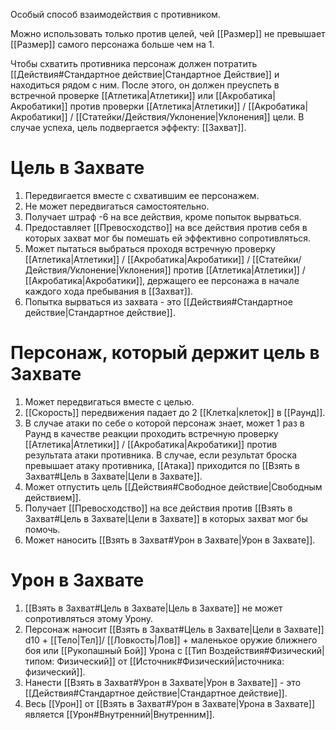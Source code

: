 Особый способ взаимодействия с противником.

Можно использовать только против целей, чей [[Размер]] не превышает [[Размер]] самого персонажа больше чем на 1. 

Чтобы схватить противника персонаж должен потратить [[Действия#Стандартное действие|Стандартное Действие]] и находиться рядом с ним. После этого, он должен преуспеть в встречной проверке [[Атлетика|Атлетики]] или [[Акробатика|Акробатики]] против проверки [[Атлетика|Атлетики]] / [[Акробатика|Акробатики]] / [[Статейки/Действия/Уклонение|Уклонения]] цели.  В случае успеха, цель подвергается эффекту: [[Захват]]. 

# Цель в Захвате

1. Передвигается вместе с схватившим ее персонажем.
2. Не может передвигаться самостоятельно.
3. Получает штраф -6 на все действия, кроме попыток вырваться.
4. Предоставляет [[Превосходство]] на все действия против себя в которых захват мог бы помешать ей эффективно сопротивляться. 
5. Может пытаться выбраться проходя встречную проверку [[Атлетика|Атлетики]] / [[Акробатика|Акробатики]] / [[Статейки/Действия/Уклонение|Уклонения]]  против [[Атлетика|Атлетики]] / [[Акробатика|Акробатики]], держащего ее персонажа в начале каждого хода пребывания в [[Захват]]. 
6. Попытка вырваться из захвата - это [[Действия#Стандартное действие|Стандартное действие]].

# Персонаж, который держит цель в Захвате

1. Может передвигаться вместе с целью.
1. [[Скорость]] передвижения падает до 2 [[Клетка|клеток]] в [[Раунд]]. 
2. В случае атаки по себе о которой персонаж знает, может 1 раз в Раунд в качестве реакции проходить встречную проверку [[Атлетика|Атлетики]] / [[Акробатика|Акробатики]]  против результата атаки противника. В случае, если результат броска превышает атаку противника, [[Атака]] приходится по [[Взять в Захват#Цель в Захвате|Цели в Захвате]].
3. Может отпустить цель [[Действия#Свободное действие|Свободным действием]].
4. Получает [[Превосходство]] на все действия против [[Взять в Захват#Цель в Захвате|Цели в Захвате]] в которых захват мог бы помочь. 
5. Может наносить [[Взять в Захват#Урон в Захвате|Урон в Захвате]].

# Урон в Захвате

1. [[Взять в Захват#Цель в Захвате|Цель в Захвате]] не может сопротивляться этому Урону. 
2. Персонаж наносит [[Взять в Захват#Цель в Захвате|Цели в Захвате]] d10 + [[Тело|Тел]]/ [[Ловкость|Лов]] + маленькое оружие ближнего боя или [[Рукопашный Бой]] Урона с [[Тип Воздействия#Физический|типом: Физический]] от [[Источник#Физический|источника: физический]].
3. Нанести [[Взять в Захват#Урон в Захвате|Урон в Захвате]] - это [[Действия#Стандартное действие|Стандартное действие]].
4. Весь [[Урон]] от [[Взять в Захват#Урон в Захвате|Урона в Захвате]] является [[Урон#Внутренний|Внутренним]].